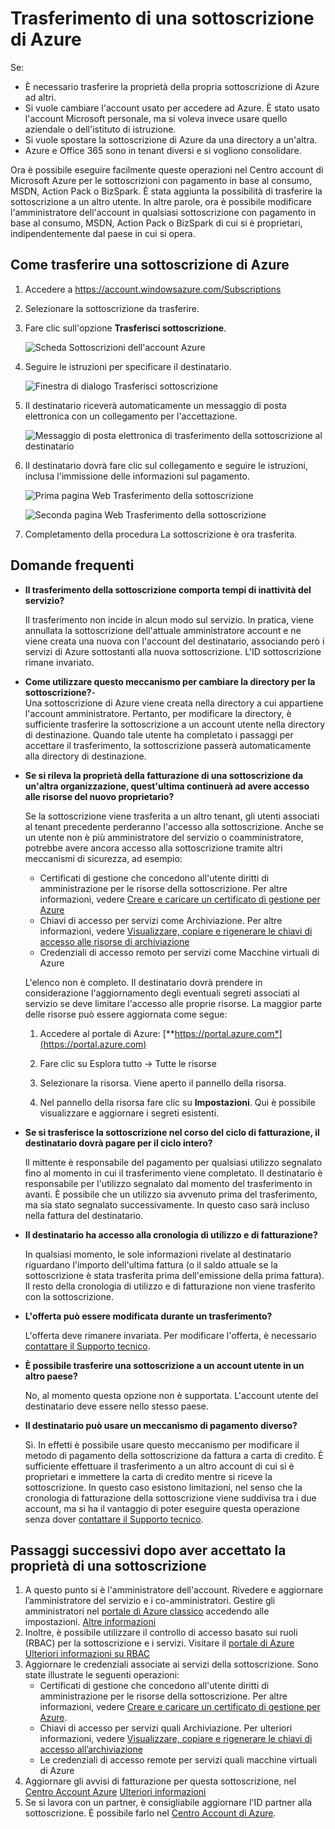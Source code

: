 <properties
   pageTitle="Trasferimento di una sottoscrizione di Azure | Microsoft Azure"
   description="Come trasferire una sottoscrizione di Azure a un altro utente e alcune domande frequenti sul processo"
   services="billing"
   documentationCenter=""
   authors="curtand"
   manager="stevenpo"
   editor=""/>

<tags
   ms.service="billing"
   ms.devlang="na"
   ms.topic="article"
   ms.tgt_pltfrm="na"
   ms.workload="billing"
   ms.date="12/01/2015"
   ms.author="curtand;kareni;ruchic"/>

# Trasferimento di una sottoscrizione di Azure

Se:

- È necessario trasferire la proprietà della propria sottoscrizione di Azure ad altri.
- Si vuole cambiare l'account usato per accedere ad Azure. È stato usato l'account Microsoft personale, ma si voleva invece usare quello aziendale o dell'istituto di istruzione.
- Si vuole spostare la sottoscrizione di Azure da una directory a un'altra.
- Azure e Office 365 sono in tenant diversi e si vogliono consolidare.

Ora è possibile eseguire facilmente queste operazioni nel Centro account di Microsoft Azure per le sottoscrizioni con pagamento in base al consumo, MSDN, Action Pack o BizSpark. È stata aggiunta la possibilità di trasferire la sottoscrizione a un altro utente. In altre parole, ora è possibile modificare l'amministratore dell'account in qualsiasi sottoscrizione con pagamento in base al consumo, MSDN, Action Pack o BizSpark di cui si è proprietari, indipendentemente dal paese in cui si opera.

## Come trasferire una sottoscrizione di Azure

1.  Accedere a <https://account.windowsazure.com/Subscriptions>

2.  Selezionare la sottoscrizione da trasferire.

3.  Fare clic sull'opzione **Trasferisci sottoscrizione**.

    ![Scheda Sottoscrizioni dell'account Azure](./media/billing-subscription-transfer/image1.png)

4.  Seguire le istruzioni per specificare il destinatario.

    ![Finestra di dialogo Trasferisci sottoscrizione](./media/billing-subscription-transfer/image2.PNG)

5.  Il destinatario riceverà automaticamente un messaggio di posta elettronica con un collegamento per l'accettazione.

    ![Messaggio di posta elettronica di trasferimento della sottoscrizione al destinatario](./media/billing-subscription-transfer/image3.png)

6.  Il destinatario dovrà fare clic sul collegamento e seguire le istruzioni, inclusa l'immissione delle informazioni sul pagamento.

    ![Prima pagina Web Trasferimento della sottoscrizione](./media/billing-subscription-transfer/image4.PNG)

    ![Seconda pagina Web Trasferimento della sottoscrizione](./media/billing-subscription-transfer/image5.PNG)

7. Completamento della procedura La sottoscrizione è ora trasferita.

## Domande frequenti

-   **Il trasferimento della sottoscrizione comporta tempi di inattività del servizio?**

    Il trasferimento non incide in alcun modo sul servizio. In pratica, viene annullata la sottoscrizione dell'attuale amministratore account e ne viene creata una nuova con l'account del destinatario, associando però i servizi di Azure sottostanti alla nuova sottoscrizione. L'ID sottoscrizione rimane invariato.

-   **Come utilizzare questo meccanismo per cambiare la directory per la sottoscrizione?**-   
    Una sottoscrizione di Azure viene creata nella directory a cui appartiene l'account amministratore. Pertanto, per modificare la directory, è sufficiente trasferire la sottoscrizione a un account utente nella directory di destinazione. Quando tale utente ha completato i passaggi per accettare il trasferimento, la sottoscrizione passerà automaticamente alla directory di destinazione.
   
-   **Se si rileva la proprietà della fatturazione di una sottoscrizione da un'altra organizzazione, quest'ultima continuerà ad avere accesso alle risorse del nuovo proprietario?**

    Se la sottoscrizione viene trasferita a un altro tenant, gli utenti associati al tenant precedente perderanno l'accesso alla sottoscrizione. Anche se un utente non è più amministratore del servizio o coamministratore, potrebbe avere ancora accesso alla sottoscrizione tramite altri meccanismi di sicurezza, ad esempio: 
    - Certificati di gestione che concedono all'utente diritti di amministrazione per le risorse della sottoscrizione. Per altre informazioni, vedere [Creare e caricare un certificato di gestione per Azure](https://msdn.microsoft.com/library/azure/gg551722.aspx) 
    -	Chiavi di accesso per servizi come Archiviazione. Per altre informazioni, vedere [Visualizzare, copiare e rigenerare le chiavi di accesso alle risorse di archiviazione](storage-create-storage-account.md#view-copy-and-regenerate-storage-access-keys) 
    -	Credenziali di accesso remoto per servizi come Macchine virtuali di Azure

    L'elenco non è completo. Il destinatario dovrà prendere in considerazione l'aggiornamento degli eventuali segreti associati al servizio se deve limitare l'accesso alle proprie risorse. La maggior parte delle risorse può essere aggiornata come segue:

    1.   Accedere al portale di Azure: [**https://portal.azure.com*](https://portal.azure.com)

    2.    Fare clic su Esplora tutto -&gt; Tutte le risorse

    3.    Selezionare la risorsa. Viene aperto il pannello della risorsa.

    4.    Nel pannello della risorsa fare clic su **Impostazioni**. Qui è possibile visualizzare e aggiornare i segreti esistenti.


-   **Se si trasferisce la sottoscrizione nel corso del ciclo di fatturazione, il destinatario dovrà pagare per il ciclo intero?**

    Il mittente è responsabile del pagamento per qualsiasi utilizzo segnalato fino al momento in cui il trasferimento viene completato. Il destinatario è responsabile per l'utilizzo segnalato dal momento del trasferimento in avanti. È possibile che un utilizzo sia avvenuto prima del trasferimento, ma sia stato segnalato successivamente. In questo caso sarà incluso nella fattura del destinatario.

-   **Il destinatario ha accesso alla cronologia di utilizzo e di fatturazione?**

    In qualsiasi momento, le sole informazioni rivelate al destinatario riguardano l'importo dell'ultima fattura (o il saldo attuale se la sottoscrizione è stata trasferita prima dell'emissione della prima fattura). Il resto della cronologia di utilizzo e di fatturazione non viene trasferito con la sottoscrizione.

-   **L'offerta può essere modificata durante un trasferimento?**

    L'offerta deve rimanere invariata. Per modificare l'offerta, è necessario [contattare il Supporto tecnico](http://go.microsoft.com/fwlink/?LinkID=619338).

-   **È possibile trasferire una sottoscrizione a un account utente in un altro paese?**

    No, al momento questa opzione non è supportata. L'account utente del destinatario deve essere nello stesso paese.

-   **Il destinatario può usare un meccanismo di pagamento diverso?**

    Sì. In effetti è possibile usare questo meccanismo per modificare il metodo di pagamento della sottoscrizione da fattura a carta di credito. È sufficiente effettuare il trasferimento a un altro account di cui si è proprietari e immettere la carta di credito mentre si riceve la sottoscrizione. In questo caso esistono limitazioni, nel senso che la cronologia di fatturazione della sottoscrizione viene suddivisa tra i due account, ma si ha il vantaggio di poter eseguire questa operazione senza dover [contattare il Supporto tecnico](http://go.microsoft.com/fwlink/?LinkID=619338).

## Passaggi successivi dopo aver accettato la proprietà di una sottoscrizione

1. A questo punto si è l'amministratore dell'account. Rivedere e aggiornare l’amministratore del servizio e i co-amministratori. Gestire gli amministratori nel [portale di Azure classico](https://manage.windowsazure.com) accedendo alle impostazioni. [Altre informazioni](http://go.microsoft.com/fwlink/?LinkID=533293)
2. Inoltre, è possibile utilizzare il controllo di accesso basato sui ruoli (RBAC) per la sottoscrizione e i servizi. Visitare il [portale di Azure](https://portal.azure.com) [Ulteriori informazioni su RBAC](http://go.microsoft.com/fwlink/?LinkID=544802)
3. Aggiornare le credenziali associate ai servizi della sottoscrizione. Sono state illustrate le seguenti operazioni:
    - Certificati di gestione che concedono all'utente diritti di amministrazione per le risorse della sottoscrizione. Per altre informazioni, vedere [Creare e caricare un certificato di gestione per Azure](https://msdn.microsoft.com/library/azure/gg551722.aspx).
    -	Chiavi di accesso per servizi quali Archiviazione. Per ulteriori informazioni, vedere [Visualizzare, copiare e rigenerare le chiavi di accesso all’archiviazione](storage-create-storage-account.md#view-copy-and-regenerate-storage-access-keys)
    -	Le credenziali di accesso remote per servizi quali macchine virtuali di Azure
4. Aggiornare gli avvisi di fatturazione per questa sottoscrizione, nel [Centro Account Azure](https://account.windowsazure.com/Subscriptions) [Ulteriori informazioni](http://go.microsoft.com/fwlink/?LinkID=533292)
5. 	Se si lavora con un partner, è consigliabile aggiornare l'ID partner alla sottoscrizione. È possibile farlo nel [Centro Account di Azure](https://account.windowsazure.com/Subscriptions).

<!---HONumber=AcomDC_1203_2015-->